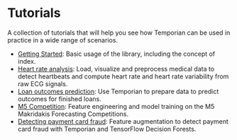 # Tutorials

A collection of tutorials that will help you see how Temporian can be used in practice in a wide range of scenarios.

- [Getting Started](getting_started.ipynb): Basic usage of the library, including the concept of index.
- [Heart rate analysis](heart_rate_analysis.ipynb): Load, visualize and preprocess medical data to detect heartbeats and compute heart rate and heart rate variability from raw ECG signals.
- [Loan outcomes prediction](loan_outcomes_prediction.ipynb): Use Temporian to prepare data to predict outcomes for finished loans.
- [M5 Competition](m5_competition.ipynb): Feature engineering and model training on the M5 Makridakis Forecasting Competitions.
- [Detecting payment card fraud](bank_fraud_detection_with_tfdf.ipynb): Feature augmentation to detect payment card fraud with Temporian and TensorFlow Decision Forests.
